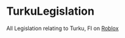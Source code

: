 # TurkuLegislation
All Legislation relating to Turku, FI on [Roblox](https://www.roblox.com/groups/34326814/Turku-Finland#!/about)
